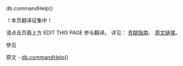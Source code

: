  db.commandHelp()

 ！本页翻译征集中！

请点击页面上方 EDIT THIS PAGE 参与翻译。
详见：
[贡献指南]( https://github.com/whaleal/MongoDB-Manual-zh/blob/master/CONTRIBUTING.md )、
[原文链接](  https://docs.mongodb.com/manual/reference/method/db.commandHelp/  )。

 参见

原文 - [db.commandHelp()]( https://docs.mongodb.com/manual/reference/method/db.commandHelp/ )

